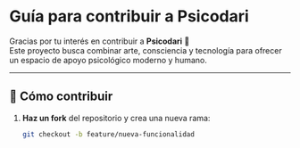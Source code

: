 # Guía para contribuir a Psicodari

Gracias por tu interés en contribuir a **Psicodari** 💙  
Este proyecto busca combinar arte, consciencia y tecnología para ofrecer un espacio de apoyo psicológico moderno y humano.

---

## 🧩 Cómo contribuir

1. **Haz un fork** del repositorio y crea una nueva rama:

   ```bash
   git checkout -b feature/nueva-funcionalidad
   ```
